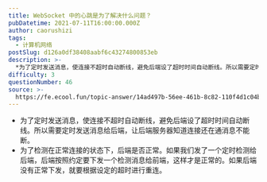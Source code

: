 ```yaml
---
title: WebSocket 中的心跳是为了解决什么问题？
pubDatetime: 2021-07-11T16:00:00.000Z
author: caorushizi
tags:
  - 计算机网络
postSlug: d126a0df38408aabf6c43274800853eb
description: >-
  *为了定时发送消息，使连接不超时自动断线，避免后端设了超时时间自动断线。所以需要定时发送消息给后端，让后端服务器知道连接还在通消息不能断。*为了检测在正常连接的状态下，后端是否正常。如果我们发了一个定
difficulty: 3
questionNumber: 46
source: >-
  https://fe.ecool.fun/topic-answer/14ad497b-56ee-461b-8c82-110f4d1c04b0?orderBy=updateTime&order=desc&tagId=16
---
```


- 为了定时发送消息，使连接不超时自动断线，避免后端设了超时时间自动断线。所以需要定时发送消息给后端，让后端服务器知道连接还在通消息不能断。
- 为了检测在正常连接的状态下，后端是否正常。如果我们发了一个定时检测给后端，后端按照约定要下发一个检测消息给前端，这样才是正常的。如果后端没有正常下发，就要根据设定的超时进行重连。
